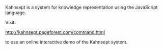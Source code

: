 Kahnsept is a system for knowledge representation using the JavaScript language.

Visit:

http://kahnsept.pageforest.com/command.html

to use an online interactive demo of the Kahnsept system.